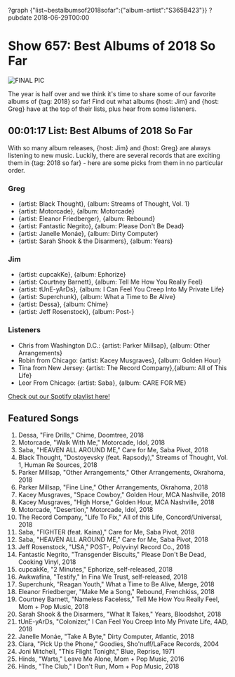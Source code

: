 ?graph {"list~bestalbumsof2018sofar":{"album-artist":"S365B423"}}
?pubdate 2018-06-29T00:00

# Show 657: Best Albums of 2018 So Far

![FINAL PIC](//static.soundopinions.org/images/2018/FINAL_PIC.png)

The year is half over and we think it's time to share some of our favorite albums of {tag: 2018} so far! Find out what albums {host: Jim} and {host: Greg} have at the top of their lists, plus hear from some listeners.


## 00:01:17 List: Best Albums of 2018 So Far
With so many album releases, {host: Jim} and {host: Greg} are always listening to new music. Luckily, there are several records that are exciting them in {tag: 2018 so far} - here are some picks from them in no particular order.

### Greg
- {artist: Black Thought}, {album: Streams of Thought, Vol. 1}
- {artist: Motorcade}, {album: Motorcade}
- {artist: Eleanor Friedberger}, {album: Rebound}
- {artist: Fantastic Negrito}, {album: Please Don't Be Dead}
- {artist: Janelle Monáe}, {album: Dirty Computer}
- {artist: Sarah Shook & the Disarmers}, {album: Years}

### Jim
- {artist: cupcakKe}, {album: Ephorize}
- {artist: Courtney Barnett}, {album: Tell Me How You Really Feel}
- {artist: tUnE-yArDs}, {album: I Can Feel You Creep Into My Private Life}
- {artist: Superchunk}, {album: What a Time to Be Alive}
- {artist: Dessa}, {album: Chime}
- {artist: Jeff Rosenstock}, {album: Post-}

### Listeners
- Chris from Washington D.C.: {artist: Parker Millsap}, {album: Other Arrangements}
- Robin from Chicago: {artist: Kacey Musgraves}, {album: Golden Hour}
- Tina from New Jersey: {artist: The Record Company},{album:  All of This Life}
- Leor From Chicago: {artist: Saba}, {album: CARE FOR ME}

[Check out our Spotify playlist here!](https://open.spotify.com/user/soundopinions/playlist/1fAOokKSIyusbd47HTj4JC?si=XFkT60kmQJqZlOurp2slqA) 

## Featured Songs

1. Dessa, "Fire Drills," Chime, Doomtree, 2018	
1. Motorcade, "Walk With Me," Motorcade, Idol, 2018	
1. Saba, "HEAVEN ALL AROUND ME," Care for Me, Saba Pivot, 2018	
1. Black Thought, "Dostoyevsky (feat. Rapsody)," Streams of Thought, Vol. 1, Human Re Sources, 2018	
1. Parker Millsap, "Other Arrangements," Other Arrangements, Okrahoma, 2018	
1. Parker Millsap, "Fine Line," Other Arrangements, Okrahoma, 2018	
1. Kacey Musgraves, "Space Cowboy," Golden Hour, MCA Nashville, 2018	
1. Kacey Musgraves, "High Horse," Golden Hour, MCA Nashville, 2018	
1. Motorcade, "Desertion," Motorcade, Idol, 2018	
1. The Record Company, "Life To Fix," All of this Life, Concord/Universal, 2018	
1. Saba, "FIGHTER (feat. Kaina)," Care for Me, Saba Pivot, 2018	
1. Saba, "HEAVEN ALL AROUND ME," Care for Me, Saba Pivot, 2018	
1. Jeff Rosenstock, "USA," POST-, Polyvinyl Record Co., 2018	
1. Fantastic Negrito, "Transgender Biscuits," Please Don't Be Dead, Cooking Vinyl, 2018	
1. cupcakKe, "2 Minutes," Ephorize, self-released, 2018	
1. Awkwafina, "Testify," In Fina We Trust, self-released, 2018	
1. Superchunk, "Reagan Youth," What a Time to Be Alive, Merge, 2018	
1. Eleanor Friedberger, "Make Me a Song," Rebound, Frenchkiss, 2018	
1. Courtney Barnett, "Nameless Faceless," Tell Me How You Really Feel, Mom + Pop Music, 2018	
1. Sarah Shook & the Disarmers, "What It Takes," Years, Bloodshot, 2018	
1. tUnE-yArDs, "Colonizer," I Can Feel You Creep Into My Private Life, 4AD, 2018	
1. Janelle Monáe, "Take A Byte," Dirty Computer, Atlantic, 2018	
1. Ciara, "Pick Up the Phone," Goodies, Sho'nuff/LaFace Records, 2004	
1. Joni Mitchell, "This Flight Tonight," Blue, Reprise, 1971	
1. Hinds, "Warts," Leave Me Alone, Mom + Pop Music, 2016	
1. Hinds, "The Club," I Don't Run, Mom + Pop Music, 2018	
